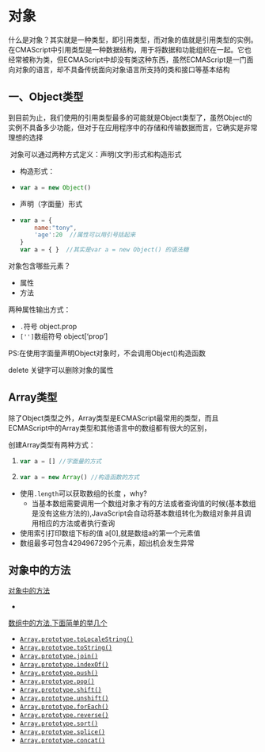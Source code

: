 # 对象

什么是对象？其实就是一种类型，即引用类型，而对象的值就是引用类型的实例。在CMAScript中引用类型是一种数据结构，用于将数据和功能组织在一起。它也经常被称为类，但ECMAScript中却没有类这种东西，虽然ECMAScript是一门面向对象的语言，却不具备传统面向对象语言所支持的类和接口等基本结构

## 一、Object类型

​	到目前为止，我们使用的引用类型最多的可能就是Object类型了，虽然Object的实例不具备多少功能，但对于在应用程序中的存储和传输数据而言，它确实是非常理想的选择

​	对象可以通过两种方式定义：声明(文字)形式和构造形式

- 构造形式：

- ```js
  var a = new Object()
  ```

- 声明（字面量）形式

- ```js
  var a = {
      name:"tony",
      'age':20	//属性可以用引号括起来
  }
  var a = { }  //其实是var a = new Object() 的语法糖
  ```

对象包含哪些元素？

- 属性
- 方法

两种属性输出方式：

-  `.`符号 	object.prop
- `['']`数组符号  object[‘prop’]

PS:在使用字面量声明Object对象时，不会调用Object()构造函数

delete 关键字可以删除对象的属性

## Array类型

除了Object类型之外，Array类型是ECMAScript最常用的类型，而且ECMAScript中的Array类型和其他语言中的数组都有很大的区别，

创建Array类型有两种方式：

1. ```js
   var a = [] //字面量的方式
   ```

2. ```js
   var a = new Array() //构造函数的方式
   ```

- 使用`.length`可以获取数组的长度 ，why?
  - 当基本数组需要调用一个数组对象才有的方法或者查询值的时候(基本数组是没有这些方法的),JavaScript会自动将基本数组转化为数组对象并且调用相应的方法或者执行查询
- 使用索引打印数组下标的值 a[0],就是数组a的第一个元素值
- 数组最多可包含4294967295个元素，超出机会发生异常

## 对象中的方法

[对象中的方法](https://developer.mozilla.org/zh-CN/docs/Web/JavaScript/Reference/Global_Objects/Object)

- 

[数组中的方法,下面简单的举几个](https://developer.mozilla.org/zh-CN/docs/Web/JavaScript/Reference/Global_Objects/Array)

- [`Array.prototype.toLocaleString()`](https://developer.mozilla.org/zh-CN/docs/Web/JavaScript/Reference/Global_Objects/Array/toLocaleString)
- [`Array.prototype.toString()`](https://developer.mozilla.org/zh-CN/docs/Web/JavaScript/Reference/Global_Objects/Array/toString)
- [`Array.prototype.join()`](https://developer.mozilla.org/zh-CN/docs/Web/JavaScript/Reference/Global_Objects/Array/join)
- [`Array.prototype.indexOf()`](https://developer.mozilla.org/zh-CN/docs/Web/JavaScript/Reference/Global_Objects/Array/indexOf)
- [`Array.prototype.push()`](https://developer.mozilla.org/zh-CN/docs/Web/JavaScript/Reference/Global_Objects/Array/push)
- [`Array.prototype.pop()`](https://developer.mozilla.org/zh-CN/docs/Web/JavaScript/Reference/Global_Objects/Array/pop)
- [`Array.prototype.shift()`](https://developer.mozilla.org/zh-CN/docs/Web/JavaScript/Reference/Global_Objects/Array/shift)
- [`Array.prototype.unshift()`](https://developer.mozilla.org/zh-CN/docs/Web/JavaScript/Reference/Global_Objects/Array/unshift)
- [`Array.prototype.forEach()`](https://developer.mozilla.org/zh-CN/docs/Web/JavaScript/Reference/Global_Objects/Array/forEach)
- [`Array.prototype.reverse()`](https://developer.mozilla.org/zh-CN/docs/Web/JavaScript/Reference/Global_Objects/Array/reverse)
- [`Array.prototype.sort()`](https://developer.mozilla.org/zh-CN/docs/Web/JavaScript/Reference/Global_Objects/Array/sort)
- [`Array.prototype.splice()`](https://developer.mozilla.org/zh-CN/docs/Web/JavaScript/Reference/Global_Objects/Array/splice)
- [`Array.prototype.concat()`](https://developer.mozilla.org/zh-CN/docs/Web/JavaScript/Reference/Global_Objects/Array/concat)

